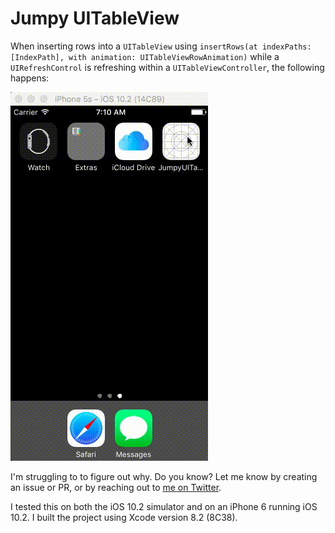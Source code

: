 # Jumpy UITableView

When inserting rows into a `UITableView` using `insertRows(at indexPaths:
[IndexPath], with animation: UITableViewRowAnimation)` while a
`UIRefreshControl` is refreshing within a `UITableViewController`, the following
happens:

![Demo](demo.gif)

I'm struggling to to figure out why. Do you know? Let me know by creating an
issue or PR, or by reaching out to [me on
Twitter](https://twitter.com/calleerlandsson).

I tested this on both the iOS 10.2 simulator and on an iPhone 6 running iOS
10.2. I built the project using Xcode version 8.2 (8C38).
